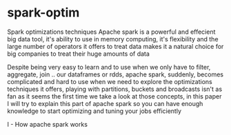 # spark-optim
Spark optimizations techniques
Apache spark is a powerful and effecient big data tool, it's ability to use in memory computing, it's flexibility and the large number of operators it offers to treat data makes it a natural choice for big companies to treat their huge amounts of data

Despite being very easy to learn and to use when we only have to filter, aggregate, join .. our dataframes or rdds, apache spark, suddenly, becomes complicated and hard to use when we need to explore the optimizations techniques it offers, playing with partitions, buckets and broadcasts isn't as fan as it seems the first time we take a look at those concepts, in this paper I will try to explain this part of apache spark so you can have enough knowledge to start optimizing and tuning your jobs efficiently

I - How apache spark works
